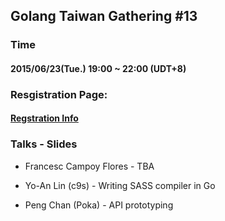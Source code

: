 ## Golang Taiwan Gathering #13

### Time

#### 2015/06/23(Tue.) 19:00 ~ 22:00  (UDT+8)

### Resgistration Page:

#### [Regstration Info](http://golang.kktix.cc/events/gtg13)

### Talks - Slides

* Francesc Campoy Flores - TBA

* Yo-An Lin (c9s) - Writing SASS compiler in Go

* Peng Chan (Poka) - API prototyping
